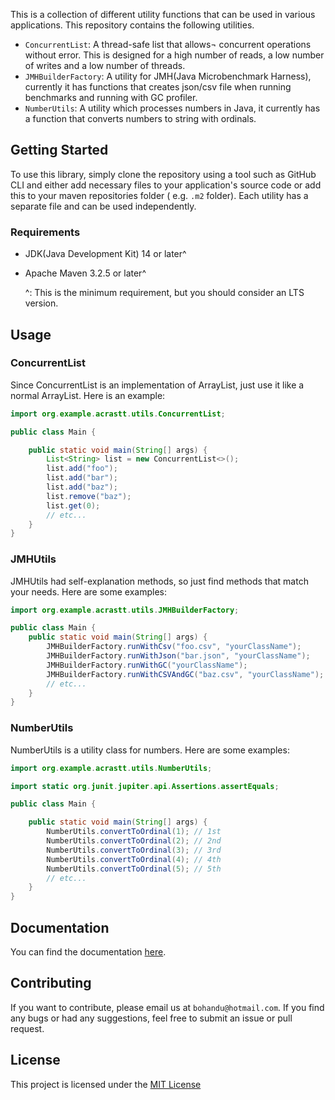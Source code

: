 This is a collection of different utility functions that can be used in various
applications. This
repository contains the following utilities.

- `ConcurrentList`: A thread-safe list that allows¬ concurrent operations
  without error. This is
  designed for a high number of reads, a low number of writes and a low number
  of threads.
- `JMHBuilderFactory`: A utility for JMH(Java
  Microbenchmark Harness), currently it has functions that creates json/csv file
  when running
  benchmarks and running with GC profiler.
- `NumberUtils`: A utility which processes numbers in Java, it currently has a
  function that
  converts numbers to string with ordinals.

## Getting Started

To use this library, simply clone the repository using a tool such as GitHub CLI
and either add
necessary files to your application's source code or add this to your maven
repositories folder (
e.g. `.m2` folder). Each utility has a separate file and can be used
independently.

### Requirements

- JDK(Java Development Kit) 14 or later^
- Apache Maven 3.2.5 or later^

  ^: This is the minimum requirement, but you should consider an LTS version.

## Usage

### ConcurrentList

Since ConcurrentList is an implementation of ArrayList, just use it like a
normal ArrayList. Here is
an example:

```java
import org.example.acrastt.utils.ConcurrentList;

public class Main {

    public static void main(String[] args) {
        List<String> list = new ConcurrentList<>();
        list.add("foo");
        list.add("bar");
        list.add("baz");
        list.remove("baz");
        list.get(0);
        // etc...
    }
}
```

### JMHUtils

JMHUtils had self-explanation methods, so just find methods that match your
needs. Here are some
examples:

```java
import org.example.acrastt.utils.JMHBuilderFactory;

public class Main {
    public static void main(String[] args) {
        JMHBuilderFactory.runWithCsv("foo.csv", "yourClassName");
        JMHBuilderFactory.runWithJson("bar.json", "yourClassName");
        JMHBuilderFactory.runWithGC("yourClassName");
        JMHBuilderFactory.runWithCSVAndGC("baz.csv", "yourClassName");
        // etc...
    }
}
```

### NumberUtils

NumberUtils is a utility class for numbers. Here are some examples:

```java
import org.example.acrastt.utils.NumberUtils;

import static org.junit.jupiter.api.Assertions.assertEquals;

public class Main {

    public static void main(String[] args) {
        NumberUtils.convertToOrdinal(1); // 1st
        NumberUtils.convertToOrdinal(2); // 2nd
        NumberUtils.convertToOrdinal(3); // 3rd
        NumberUtils.convertToOrdinal(4); // 4th
        NumberUtils.convertToOrdinal(5); // 5th
        // etc...
    }
}
```

## Documentation

You can find the documentation [here](javadoc/index.html).

## Contributing

If you want to contribute, please email us at `bohandu@hotmail.com`. If you find
any bugs or had any
suggestions, feel free to submit an issue or pull request.

## License

This project is licensed under the [MIT License](LICENSE.txt)
